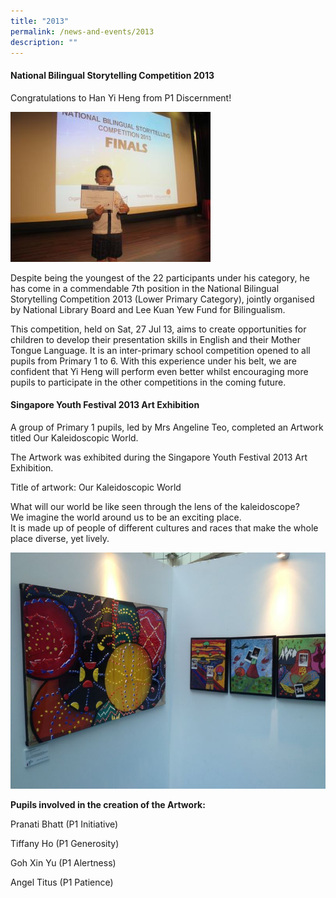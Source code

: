 ```yaml
---
title: "2013"
permalink: /news-and-events/2013
description: ""
---
```

  
#### National Bilingual Storytelling Competition 2013

Congratulations to Han Yi Heng from P1 Discernment!

![](/images/Storytelling%20competition%20-%20Yi%20Heng.jpeg)

Despite being the youngest of the 22 participants under his category, he has come in a commendable 7th position in the National Bilingual Storytelling Competition 2013 (Lower Primary Category), jointly organised by National Library Board and Lee Kuan Yew Fund for Bilingualism.  
  
This competition, held on Sat, 27 Jul 13, aims to create opportunities for children to develop their presentation skills in English and their Mother Tongue Language. It is an inter-primary school competition opened to all pupils from Primary 1 to 6. With this experience under his belt, we are confident that Yi Heng will perform even better whilst encouraging more pupils to participate in the other competitions in the coming future.  
  

#### Singapore Youth Festival 2013 Art Exhibition


A group of Primary 1 pupils, led by Mrs Angeline Teo, completed an Artwork titled Our Kaleidoscopic World.  
  
The Artwork was exhibited during the Singapore Youth Festival 2013 Art Exhibition.  
  
Title of artwork: Our Kaleidoscopic World

What will our world be like seen through the lens of the kaleidoscope?  
We imagine the world around us to be an exciting place.  
It is made up of people of different cultures and races that make the whole place diverse, yet lively.

![](/images/Our%20Kaleidoscopic%20World%20-%20SYF%20Exhibition.jpeg)

**Pupils involved in the creation of the Artwork:**

Pranati Bhatt (P1 Initiative)

Tiffany Ho (P1 Generosity)

Goh Xin Yu (P1 Alertness)

Angel Titus (P1 Patience)